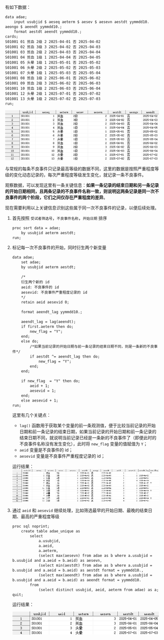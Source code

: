 有如下数据：

```sas
data adae;
    input usubjid $ aeseq aeterm $ aesev $ aesevn aestdt yymmdd10. aeongo $ aeendt yymmdd10.;
    format aestdt aeendt yymmdd10.;
cards;
S01001 01 贫血 2级 2 2025-04-01 否 2025-04-02
S01001 02 贫血 3级 3 2025-04-02 否 2025-04-03
S01001 03 贫血 2级 2 2025-04-03 否 2025-04-04
S01001 04 贫血 1级 1 2025-04-04 否 2025-04-05
S01001 05 头晕 1级 1 2025-05-01 否 2025-05-02
S01001 06 头晕 2级 2 2025-05-02 否 2025-05-03
S01001 07 头晕 1级 1 2025-05-03 否 2025-05-04
S01001 08 贫血 1级 2 2025-06-01 否 2025-06-02
S01001 09 贫血 2级 3 2025-06-02 否 2025-06-03
S01001 10 贫血 1级 2 2025-06-03 否 2025-06-04
S01001 12 头晕 2级 1 2025-07-01 否 2025-07-02
S01001 13 头晕 1级 2 2025-07-02 否 2025-07-03
run;
```

![处理前的 adae](adae-pre.png)

与常规的每条不良事件只记录最高等级的数据不同，这里的数据是按照严重程度等级的变化动态记录的，每次严重程度等级发生变化，就记录一条不良事件。

观察数据，可以发现这里有一条关键信息：**如果一条记录的结束日期和另一条记录的开始日期相同，且两条记录的不良事件名称一致，则说明这两条记录是同一次不良事件的两个阶段，它们之间仅存在严重程度的差异**。

现在需要利用以上关键信息识别这些属于同一次不良事件的记录，以便后续处理。

1. 首先按照 `受试者筛选号`，`不良事件名称`，`开始日期` 排序

   ```sas
   proc sort data = adae;
       by usubjid aeterm aestdt;
   run;
   ```

2. 标记每一次不良事件的开始，同时衍生两个新变量

   ```sas
   data adae;
       set adae;
       by usubjid aeterm aestdt;

       /*
       衍生两个新的 id
       aeid: 不良事件的 id
       aesevid: 不良事件严重程度记录的 id
       */
       retain aeid aesevid 0;

       format aeendt_lag yymmdd10.;

       aeendt_lag = lag(aeendt);
       if first.aeterm then do;
           new_flag = "Y";
       end;
       else do;
           /*如果当前记录的开始日期与前一条记录的结束日期不同，则是一条新的不良事件*/
           if aestdt ^= aeendt_lag then do;
               new_flag = "Y";
           end;
       end;

       if new_flag  = "Y" then do;
           aeid + 1;
           aesevid = 1;
       end;
       else aesevid + 1;
   run;
   ```

   这里有几个关键点：

   - `lag()` 函数用于获取某个变量的前一条观测值，便于比较当前记录的开始日期和前一条记录的结束日期，如果当前记录的开始日期和前一条记录的结束日期不同，就说明当前记录已经是一条新的不良事件了（即便此时的不良事件名称没有发生变化），此时将 `new_flag` 变量的值赋值为 `Y`；
   - `aeid` 变量是不良事件的 id；
   - `aesevid` 变量是不良事件严重程度记录的 id；

   运行结果：
   ![adae-post](adae-post.png)

3. 通过 `aeid` 和 `aesevid` 继续处理，比如筛选最早的开始日期、最晚的结束日期、最高的严重程度等级

   ```sas
   proc sql noprint;
       create table adae_unique as
           select
               a.usubjid,
               a.aeid,
               a.aeterm,
               (select max(aesevn) from adae as b where a.usubjid = b.usubjid and a.aeid = b.aeid) as aesevn,
               (select min(aestdt) from adae as b where a.usubjid = b.usubjid and a.aeid = b.aeid) as aestdt format = yymmdd10.,
               (select max(aeendt) from adae as b where a.usubjid = b.usubjid and a.aeid = b.aeid) as aeendt format = yymmdd10.
           from
               (select distinct usubjid, aeid, aeterm from adae) as a;
   quit;
   ```

   运行结果：

   ![adae-unique](adae-unique.png)
